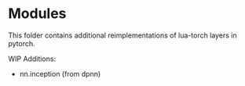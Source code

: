 # Modules
This folder contains additional reimplementations of lua-torch layers in pytorch.

WIP Additions:
- nn.inception (from dpnn)
